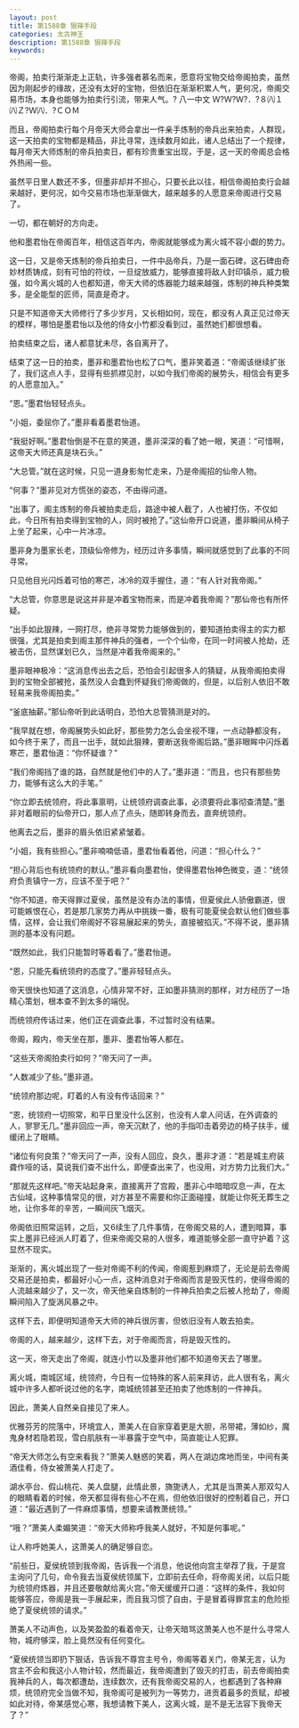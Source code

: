 ```yaml
---
layout: post
title: 第1588章 狠辣手段
categories: 太古神王
description: 第1588章 狠辣手段
keywords:
---
```


帝阁，拍卖行渐渐走上正轨，许多强者慕名而来，愿意将宝物交给帝阁拍卖，虽然因为刚起步的缘故，还没有太好的宝物，但依旧在渐渐积累人气，更何况，帝阁交易市场，本身也能够为拍卖行引流，带来人气。? 八一中文 Ｗ?Ｗ?Ｗ?．?８㈧１㈧Ｚ?Ｗ㈧．?ＣＯＭ

而且，帝阁拍卖行每个月帝天大师会拿出一件亲手炼制的帝兵出来拍卖，人群现，这一天拍卖的宝物都是精品，非比寻常，连续数月如此，诸人总结出了一个规律，每月帝天大师炼制的帝兵拍卖日，都有珍贵重宝出现，于是，这一天的帝阁总会格外热闹一些。

虽然平日里人数还不多，但墨非却并不担心，只要长此以往，相信帝阁拍卖行会越来越好，更何况，如今交易市场也渐渐做大，越来越多的人愿意来帝阁进行交易了。

一切，都在朝好的方向走。

他和墨君怡在帝阁百年，相信这百年内，帝阁就能够成为离火城不容小觑的势力。

这一日，又是帝天炼制的帝兵拍卖日，一件中品帝兵，乃是一面石碑，这石碑由奇妙材质铸成，刻有可怕的符纹，一旦绽放威力，能够直接将敌人封印镇杀，威力极强，如今离火城的人也都知道，帝天大师的炼器能力越来越强，炼制的神兵种类繁多，是全能型的匠师，简直是奇才。

只是不知道帝天大师修行了多少岁月，又长相如何，现在，都没有人真正见过帝天的模样，哪怕是墨君怡以及他的侍女小竹都没看到过，虽然她们都很想看。

拍卖结束之后，诸人都意犹未尽，各自离开了。

结束了这一日的拍卖，墨非和墨君怡也松了口气，墨非笑着道：“帝阁该继续扩张了，我们这点人手，显得有些抓襟见肘，以如今我们帝阁的展势头，相信会有更多的人愿意加入。”

“恩。”墨君怡轻轻点头。

“小姐，委屈你了。”墨非看着墨君怡道。

“我挺好啊。”墨君怡倒是不在意的笑道，墨非深深的看了她一眼，笑道：“可惜啊，这帝天大师还真是块石头。”

“大总管。”就在这时候，只见一道身影匆忙走来，乃是帝阁招的仙帝人物。

“何事？”墨非见对方慌张的姿态，不由得问道。

“出事了，阁主炼制的帝兵被拍卖走后，路途中被人截了，人也被打伤，不仅如此，今日所有拍卖得到宝物的人，同时被抢了。”这仙帝开口说道，墨非瞬间从椅子上坐了起来，心中一片冰凉。

墨非身为墨家长老，顶级仙帝修为，经历过许多事情，瞬间就感觉到了此事的不同寻常。

只见他目光闪烁着可怕的寒芒，冰冷的双手握住，道：“有人针对我帝阁。”

“大总管，你意思是说这并非是冲着宝物而来，而是冲着我帝阁？”那仙帝也有所怀疑。

“出手如此狠辣，一网打尽，绝非寻常势力能够做到的，要知道拍卖得主的实力都很强，尤其是拍卖到阁主那件神兵的强者，一个个仙帝，在同一时间被人抢劫，还被击伤，显然谋划已久，当然是冲着我帝阁来的。”

墨非眼神极冷：“这消息传出去之后，恐怕会引起很多人的猜疑，从我帝阁拍卖得到的宝物全部被抢，虽然没人会蠢到怀疑我们帝阁做的，但是，以后别人依旧不敢轻易来我帝阁拍卖。”

“釜底抽薪。”那仙帝听到此话明白，恐怕大总管猜测是对的。

“我早就在想，帝阁展势头如此好，那些势力怎么会坐视不理，一点动静都没有，如今终于来了，而且一出手，就如此狠辣，要断送我帝阁后路。”墨非眼眸中闪烁着寒芒，墨君怡道：“你怀疑谁？”

“我们帝阁挡了谁的路，自然就是他们中的人了。”墨非道：“而且，也只有那些势力，能够有这么大的手笔。”

“你立即去统领府，将此事禀明，让统领府调查此事，必须要将此事彻查清楚。”墨非对着眼前的仙帝开口，那人点了点头，随即转身而去，直奔统领府。

他离去之后，墨非的眉头依旧紧紧皱着。

“小姐，我有些担心。”墨非喃喃低语，墨君怡看着他，问道：“担心什么？”

“担心背后也有统领府的默认。”墨非看向墨君怡，使得墨君怡神色微变，道：“统领府负责镇守一方，应该不至于吧？”

“你不知道，帝天得罪过夏侯，虽然是没有办法的事情，但夏侯此人骄傲霸道，很可能嫉恨在心，若是那几家势力再从中挑拨一番，极有可能夏侯会默认他们做些事情，这样，会让我们帝阁好不容易展起来的势头，直接被掐灭。”不得不说，墨非猜测的基本没有问题。

“既然如此，我们只能暂时等着看了。”墨君怡道。

“恩，只能先看统领府的态度了。”墨非轻轻点头。

帝天很快也知道了这消息，心情非常不好，正如墨非猜测的那样，对方经历了一场精心策划，根本查不到太多的端倪。

而统领府传话过来，他们正在调查此事，不过暂时没有结果。

帝阁，殿内，帝天坐在那，墨非、墨君怡等人都在。

“这些天帝阁拍卖行如何？”帝天问了一声。

“人数减少了些。”墨非道。

“统领府那边呢，盯着的人有没有传话回来？”

“恩，统领府一切照常，和平日里没什么区别，也没有人拿人问话，在外调查的人，寥寥无几。”墨非回应一声，帝天沉默了，他的手指叩击着旁边的椅子扶手，缓缓闭上了眼睛。

“诸位有何良策？”帝天问了一声，没有人回应，良久，墨非才道：“若是城主府装聋作哑的话，莫说我们查不出什么，即便查出来了，也没用，对方势力比我们大。”

“那就先这样吧。”帝天站起身来，直接离开了宫殿，墨非心中暗暗叹息一声，在太古仙域，这种事情常见的很，对方甚至不需要和你正面碰撞，就能让你死无葬生之地，让你多年的辛苦，一瞬间灰飞烟灭。

帝阁依旧照常运转，之后，又6续生了几件事情，在帝阁交易的人，遭到暗算，事实上墨非已经派人盯着了，但来帝阁交易的人很多，难道能够全部一直守护着？这显然不现实。

渐渐的，离火城出现了一些对帝阁不利的传闻，帝阁惹到麻烦了，无论是前去帝阁交易还是拍卖，都最好小心一点，这种消息对于帝阁而言是毁灭性的，使得帝阁的人流越来越少了，又一次，帝天他亲自炼制的一件神兵拍卖之后被人抢劫了，帝阁瞬间陷入了旋涡风暴之中。

这样下去，即便明知道帝天大师的神兵很厉害，但依旧没有人敢去拍卖。

帝阁的人，越来越少，这样下去，对于帝阁而言，将是毁灭性的。

这一天，帝天走出了帝阁，就连小竹以及墨非他们都不知道帝天去了哪里。

离火城，南城区域，统领府，今日有一位特殊的客人前来拜访，此人很有名，离火城中许多人都听说过他的名字，南城统领甚至还拍卖了他炼制的一件神兵。

因此，萧美人自然亲自接见了来人。

优雅芬芳的院落中，环境宜人，萧美人在自家穿着更是大胆，吊带裙，薄如纱，魔鬼身材若隐若现，雪白肌肤有一半暴露于空气中，简直能让人犯罪。

“帝天大师怎么有空来看我？”萧美人魅惑的笑着，两人在湖边席地而坐，中间有美酒佳肴，侍女被萧美人打走了。

湖水亭台、假山桃花、美人盘腿，此情此景，旖旎诱人，尤其是当萧美人那双勾人的眼睛看着的时候，帝天都显得有些心不在焉，但他依旧很好的控制着自己，开口道：“最近遇到了一件麻烦事情，想要来请教萧统领。”

“哦？”萧美人柔媚笑道：“帝天大师称呼我美人就好，不知是何事呢。”

让人称呼她美人，这萧美人的确足够自恋。

“前些日，夏侯统领到我帝阁，告诉我一个消息，他说他向宫主举荐了我，于是宫主询问了几句，命令我去当夏侯统领属下，立即前去任命，将帝阁关闭，以后只能为统领府炼器，并且还要敬献给离火宫。”帝天缓缓开口道：“这样的条件，我如何能够答应，帝阁是我一手展起来，而且我习惯了自由，于是冒着得罪宫主的危险拒绝了夏侯统领的请求。”

萧美人不动声色，以及笑盈盈的看着帝天，让帝天暗骂这萧美人也不是什么寻常人物，城府够深，脸上竟然没有任何变化。

“夏侯统领当即扔下狠话，告诉我不尊宫主号令，帝阁等着关门，帝某无言，认为宫主不会和我这小人物计较，然而最近，我帝阁遭到了毁灭的打击，前去帝阁拍卖我神兵的人，每次都遭劫，连续数次，还有我帝阁交易的人，也都遇到了各种麻烦，统领府完全当做不知，我帝阁可是被列为一等势力，进贡着最多的贡赋，却被如此对待，帝某感觉心寒，我想请教下美人，这离火城，是不是无法容下我帝天了？”
